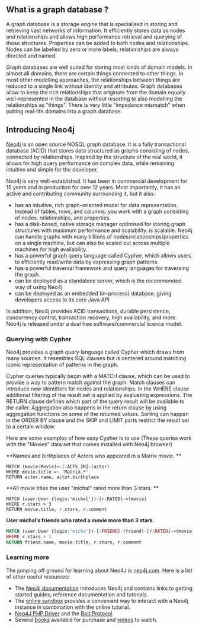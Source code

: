 ## What is a graph database ?

A graph database is a storage engine that is specialised in storing and retrieving vast networks of information. It efficiently stores data as nodes and relationships and allows high performance retrieval and querying of those structures. Properties can be added to both nodes and relationships. Nodes can be labelled by zero or more labels, relationships are always directed and named.

Graph databases are well suited for storing most kinds of domain models. In almost all domains, there are certain things connected to other things. In most other modelling approaches, the relationships between things are reduced to a single link without identity and attributes. Graph databases allow to keep the rich relationships that originate from the domain equally well-represented in the database without resorting to also modelling the relationships as "things". There is very little "impedance mismatch" when putting real-life domains into a graph database.

## Introducing Neo4j

[Neo4j](https://neo4j.com) is an open source NOSQL graph database. It is a fully transactional database (ACID) that stores data structured as graphs consisting of nodes, connected by relationships. 
Inspired by the structure of the real world, it allows for high query performance on complex data, while remaining intuitive and simple for the developer.

Neo4j is very well-established. It has been in commercial development for 15 years and in production for over 12 years. Most importantly, it has an active and contributing community surrounding it, but it also:

* has an intuitive, rich graph-oriented model for data representation. Instead of tables, rows, and columns, you work with a graph consisting of nodes, relationships, and properties.
* has a disk-based, native storage manager optimised for storing graph structures with maximum performance and scalability.
is scalable. Neo4j can handle graphs with many billions of nodes/relationships/properties on a single machine, but can also be scaled out across multiple machines for high availability.
* has a powerful graph query language called Cypher, which allows users to efficiently read/write data by expressing graph patterns.
* has a powerful traversal framework and query languages for traversing the graph.
* can be deployed as a standalone server, which is the recommended way of using Neo4j
* can be deployed as an embedded (in-process) database, giving developers access to its core Java API


In addition, Neo4j provides ACID transactions, durable persistence, concurrency control, transaction recovery, high availability, and more. Neo4j is released under a dual free software/commercial licence model.

### Querying with Cypher

Neo4j provides a graph query language called Cypher which draws from many sources. It resembles SQL clauses but is centered around matching iconic representation of patterns in the graph.

Cypher queries typically begin with a MATCH clause, which can be used to provide a way to pattern match against the graph. Match clauses can introduce new identifiers for nodes and relationships. In the WHERE clause additional filtering of the result set is applied by evaluating expressions. The RETURN clause defines which part of the query result will be available to the caller. Aggregation also happens in the return clause by using aggregation functions on some of the returned values. Sorting can happen in the ORDER BY clause and the SKIP and LIMIT parts restrict the result set to a certain window.

Here are some examples of how easy Cypher is to use (These queries work with the "Movies" data set that comes installed with Neo4j browser)


**Names and birthplaces of Actors who appeared in a Matrix movie. **

```
MATCH (movie:Movie)<-[:ACTS_IN]-(actor)
WHERE movie.title =~ 'Matrix.*'
RETURN actor.name, actor.birthplace

```

**All movie titles the user "michal" rated more than 3 stars. **

```
MATCH (user:User {login:'michal'})-[r:RATED]->(movie)
WHERE r.stars > 3
RETURN movie.title, r.stars, r.comment
```

**User michal’s friends who rated a movie more than 3 stars.** 
  
```php
MATCH (user:User {login:'micha'})-[:FRIEND]-(friend)-[r:RATED]->(movie)
WHERE r.stars > 3
RETURN friend.name, movie.title, r.stars, r.comment
```


### Learning more

The jumping off ground for learning about Neo4J is [neo4j.com](https://neo4j.com). Here is a list of other useful resources:

* The [Neo4j documentation](https://neo4j.com/docs/) introduces Neo4j and contains links to getting started guides, reference documentation and tutorials.
* The [online sandbox](https://neo4j.com/sandbox/) provides a convenient way to interact with a Neo4j instance in combination with the online tutorial.
* [Neo4J PHP Driver](https://github.com/graphaware/neo4j-php-client) and the [Bolt Protocol](http://boltprotocol.org/).
* Several [books](https://neo4j.com/books/) available for purchase and [videos](https://www.youtube.com/neo4j) to watch.
